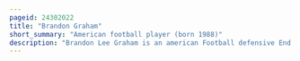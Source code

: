 ```yaml
---
pageid: 24302022
title: "Brandon Graham"
short_summary: "American football player (born 1988)"
description: "Brandon Lee Graham is an american Football defensive End for the Philadelphia Eagles of the national Football League. He was selected by the Eagles in the first Round of the 2010 Nfl Draft with the thirteenth Pick in the Draft and the first from the big Ten Conference. He played College Football at Michigan."
---
```

